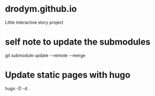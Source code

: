 # drodym.github.io
Little interactive story project

# self note to update the submodules
git submodule update --remote --merge

# Update static pages with hugo

hugo -D -d .
